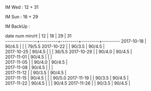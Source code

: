 IM Wed      : 12 + 31

IM Sun      : 18 + 29

IM BackUp   : 

date num min/rt |    12   |    18   |    29   |    31   
----------------+---------+---------+---------+---------
2017-10-18      |  90/4.5 |         |         |  79/5.5 
2017-10-22      |         |  90/3.5 |  90/4.5 |               
2017-10-25      |  90/4.5 |         |         |  36/5.5 
2017-10-29      |         |  90/4.0 |  90/4.5 |                
2017-11-01      |  90/4.5 |         |         |         
2017-11-05      |         |  90/4.0 |  90/4.5 |         
2017-11-08      |  90/4.5 |         |         |         
2017-11-12      |         |  90/3.5 |  90/4.5 |         
2017-11-15      |  90/4.5 |         |         |  90/5.0 
2017-11-19      |         |  90/3.5 |  90/4.5 |        
2017-11-22      |  90/4.5 |         |         |  90/4.5
2017-11-26      |         |  90/3.5 |  90/4.5 |        
 
